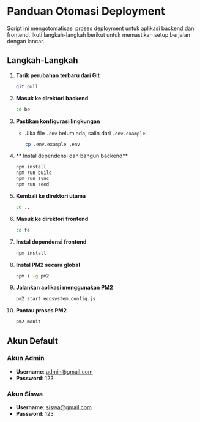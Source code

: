 # Panduan Otomasi Deployment

Script ini mengotomatisasi proses deployment untuk aplikasi backend dan frontend. Ikuti langkah-langkah berikut untuk memastikan setup berjalan dengan lancar.

## Langkah-Langkah

1. **Tarik perubahan terbaru dari Git**

   ```sh
   git pull
   ```

2. **Masuk ke direktori backend**

   ```sh
   cd be
   ```

3. **Pastikan konfigurasi lingkungan**

   - Jika file `.env` belum ada, salin dari `.env.example`:
     ```sh
     cp .env.example .env
     ```

4. ** Instal dependensi dan bangun backend**

   ```sh
   npm install
   npm run build
   npm run sync
   npm run seed
   ```

5. **Kembali ke direktori utama**

   ```sh
   cd ..
   ```

6. **Masuk ke direktori frontend**

   ```sh
   cd fe
   ```

7. **Instal dependensi frontend**

   ```sh
   npm install
   ```

8. **Instal PM2 secara global**

   ```sh
   npm i -g pm2
   ```

9. **Jalankan aplikasi menggunakan PM2**

   ```sh
   pm2 start ecosystem.config.js
   ```

10. **Pantau proses PM2**

    ```sh
    pm2 monit
    ```

## Akun Default

### Akun Admin
- **Username**: admin@gmail.com
- **Password**: 123

### Akun Siswa
- **Username**: siswa@gmail.com
- **Password**: 123

